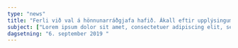 ```yaml
---
type: "news"
title: "Ferli við val á hönnunarráðgjafa hafið. Ákall eftir upplýsingum (RFI)"
subject: ["Lorem ipsum dolor sit amet, consectetuer adipiscing elit, sed diam nonummy nibh euismod tincidunt ut laoreet dolore magna aliquam erat volutpat. Ut wisi enim ad minim veniam, quis nostrud exerci tation ullamcorper suscipit lobortis nisl ut aliquip ex ea commodo consequat. Duis autem vel eum iriure dolor in hendrerit in vulputate velit esse molestie consequat, vel illum dolore eu feugiat nulla facilisis at vero.", "Eros et accumsan et iusto odio dignissim qui blandit prant luptatum zzril delenit augue duis dolore te feugait nulla facilisi, cons ectetuer adipiscing elit."]
dagsetning: "6. september 2019 "
---
```

